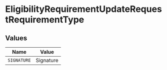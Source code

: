 # EligibilityRequirementUpdateRequestRequirementType


## Values

| Name        | Value       |
| ----------- | ----------- |
| `SIGNATURE` | Signature   |